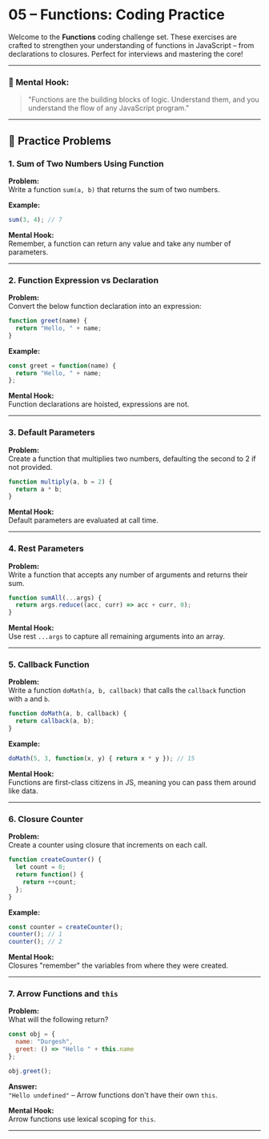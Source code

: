 # 05 – Functions: Coding Practice

Welcome to the **Functions** coding challenge set. These exercises are crafted to strengthen your understanding of functions in JavaScript – from declarations to closures. Perfect for interviews and mastering the core!

---

### 🧠 Mental Hook:
> "Functions are the building blocks of logic. Understand them, and you understand the flow of any JavaScript program."

---

## 🚀 Practice Problems

### 1. Sum of Two Numbers Using Function
**Problem:**  
Write a function `sum(a, b)` that returns the sum of two numbers.

**Example:**  
```js
sum(3, 4); // 7
```

**Mental Hook:**  
Remember, a function can return any value and take any number of parameters.

---

### 2. Function Expression vs Declaration
**Problem:**  
Convert the below function declaration into an expression:

```js
function greet(name) {
  return "Hello, " + name;
}
```

**Example:**  
```js
const greet = function(name) {
  return "Hello, " + name;
};
```

**Mental Hook:**  
Function declarations are hoisted, expressions are not.

---

### 3. Default Parameters
**Problem:**  
Create a function that multiplies two numbers, defaulting the second to 2 if not provided.

```js
function multiply(a, b = 2) {
  return a * b;
}
```

**Mental Hook:**  
Default parameters are evaluated at call time.

---

### 4. Rest Parameters
**Problem:**  
Write a function that accepts any number of arguments and returns their sum.

```js
function sumAll(...args) {
  return args.reduce((acc, curr) => acc + curr, 0);
}
```

**Mental Hook:**  
Use rest `...args` to capture all remaining arguments into an array.

---

### 5. Callback Function
**Problem:**  
Write a function `doMath(a, b, callback)` that calls the `callback` function with `a` and `b`.

```js
function doMath(a, b, callback) {
  return callback(a, b);
}
```

**Example:**  
```js
doMath(5, 3, function(x, y) { return x * y }); // 15
```

**Mental Hook:**  
Functions are first-class citizens in JS, meaning you can pass them around like data.

---

### 6. Closure Counter
**Problem:**  
Create a counter using closure that increments on each call.

```js
function createCounter() {
  let count = 0;
  return function() {
    return ++count;
  };
}
```

**Example:**
```js
const counter = createCounter();
counter(); // 1
counter(); // 2
```

**Mental Hook:**  
Closures "remember" the variables from where they were created.

---

### 7. Arrow Functions and `this`
**Problem:**  
What will the following return?

```js
const obj = {
  name: "Durgesh",
  greet: () => "Hello " + this.name
};

obj.greet();
```

**Answer:**  
`"Hello undefined"` – Arrow functions don't have their own `this`.

**Mental Hook:**  
Arrow functions use lexical scoping for `this`.

---